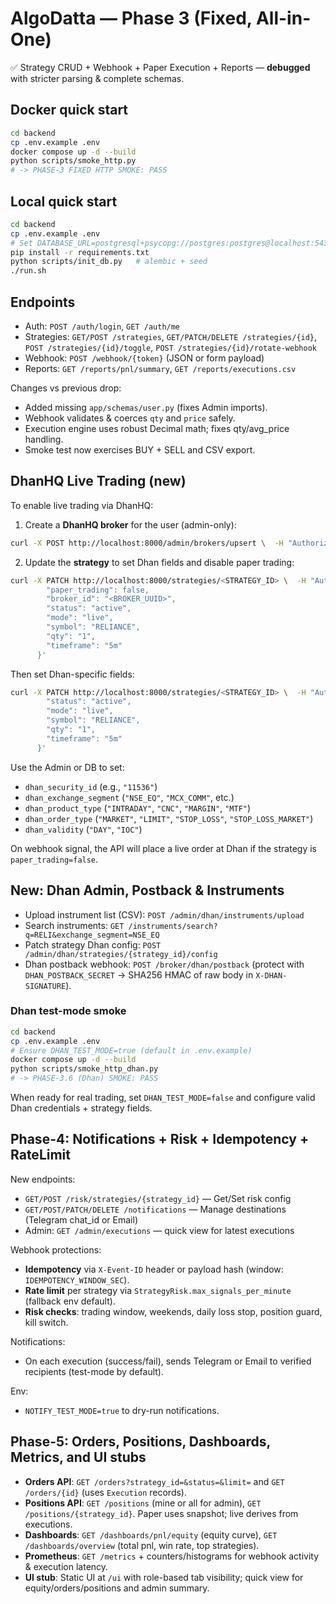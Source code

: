 # AlgoDatta — Phase 3 (Fixed, All-in-One)

✅ Strategy CRUD + Webhook + Paper Execution + Reports — **debugged** with stricter parsing & complete schemas.

## Docker quick start
```bash
cd backend
cp .env.example .env
docker compose up -d --build
python scripts/smoke_http.py
# -> PHASE-3 FIXED HTTP SMOKE: PASS
```

## Local quick start
```bash
cd backend
cp .env.example .env
# Set DATABASE_URL=postgresql+psycopg://postgres:postgres@localhost:5432/algodatta
pip install -r requirements.txt
python scripts/init_db.py   # alembic + seed
./run.sh
```

## Endpoints
- Auth: `POST /auth/login`, `GET /auth/me`
- Strategies: `GET/POST /strategies`, `GET/PATCH/DELETE /strategies/{id}`, `POST /strategies/{id}/toggle`, `POST /strategies/{id}/rotate-webhook`
- Webhook: `POST /webhook/{token}` (JSON or form payload)
- Reports: `GET /reports/pnl/summary`, `GET /reports/executions.csv`

Changes vs previous drop:
- Added missing `app/schemas/user.py` (fixes Admin imports).
- Webhook validates & coerces `qty` and `price` safely.
- Execution engine uses robust Decimal math; fixes qty/avg_price handling.
- Smoke test now exercises BUY + SELL and CSV export.


## DhanHQ Live Trading (new)
To enable live trading via DhanHQ:
1. Create a **DhanHQ broker** for the user (admin-only):
```bash
curl -X POST http://localhost:8000/admin/brokers/upsert \  -H "Authorization: Bearer $ADMIN_TOKEN" -H "Content-Type: application/json" \  -d '{ "user_id": "<USER_UUID>", "type":"dhanhq", "client_id":"1100003626", "access_token":"<ACCESS_TOKEN>" }'
```
2. Update the **strategy** to set Dhan fields and disable paper trading:
```bash
curl -X PATCH http://localhost:8000/strategies/<STRATEGY_ID> \  -H "Authorization: Bearer $TOKEN" -H "Content-Type: application/json" \  -d '{ 
        "paper_trading": false,
        "broker_id": "<BROKER_UUID>",
        "status": "active",
        "mode": "live",
        "symbol": "RELIANCE",
        "qty": "1",
        "timeframe": "5m"
      }'
```
Then set Dhan-specific fields:
```bash
curl -X PATCH http://localhost:8000/strategies/<STRATEGY_ID> \  -H "Authorization: Bearer $TOKEN" -H "Content-Type: application/json" \  -d '{ 
        "status": "active",
        "mode": "live",
        "symbol": "RELIANCE",
        "qty": "1",
        "timeframe": "5m"
      }'
```
Use the Admin or DB to set:
- `dhan_security_id` (e.g., `"11536"`)
- `dhan_exchange_segment` (`"NSE_EQ"`, `"MCX_COMM"`, etc.)
- `dhan_product_type` (`"INTRADAY"`, `"CNC"`, `"MARGIN"`, `"MTF"`)
- `dhan_order_type` (`"MARKET"`, `"LIMIT"`, `"STOP_LOSS"`, `"STOP_LOSS_MARKET"`)
- `dhan_validity` (`"DAY"`, `"IOC"`)

On webhook signal, the API will place a live order at Dhan if the strategy is `paper_trading=false`.

## New: Dhan Admin, Postback & Instruments
- Upload instrument list (CSV): `POST /admin/dhan/instruments/upload`
- Search instruments: `GET /instruments/search?q=RELI&exchange_segment=NSE_EQ`
- Patch strategy Dhan config: `POST /admin/dhan/strategies/{strategy_id}/config`
- Dhan postback webhook: `POST /broker/dhan/postback` (protect with `DHAN_POSTBACK_SECRET` -> SHA256 HMAC of raw body in `X-DHAN-SIGNATURE`).


### Dhan test-mode smoke
```bash
cd backend
cp .env.example .env
# Ensure DHAN_TEST_MODE=true (default in .env.example)
docker compose up -d --build
python scripts/smoke_http_dhan.py
# -> PHASE-3.6 (Dhan) SMOKE: PASS
```
When ready for real trading, set `DHAN_TEST_MODE=false` and configure valid Dhan credentials + strategy fields.


## Phase-4: Notifications + Risk + Idempotency + RateLimit
New endpoints:
- `GET/POST /risk/strategies/{strategy_id}` — Get/Set risk config
- `GET/POST/PATCH/DELETE /notifications` — Manage destinations (Telegram chat_id or Email)
- Admin: `GET /admin/executions` — quick view for latest executions

Webhook protections:
- **Idempotency** via `X-Event-ID` header or payload hash (window: `IDEMPOTENCY_WINDOW_SEC`).
- **Rate limit** per strategy via `StrategyRisk.max_signals_per_minute` (fallback env default).
- **Risk checks**: trading window, weekends, daily loss stop, position guard, kill switch.

Notifications:
- On each execution (success/fail), sends Telegram or Email to verified recipients (test-mode by default).

Env:
- `NOTIFY_TEST_MODE=true` to dry-run notifications.


## Phase-5: Orders, Positions, Dashboards, Metrics, and UI stubs
- **Orders API**: `GET /orders?strategy_id=&status=&limit=` and `GET /orders/{id}` (uses `Execution` records).
- **Positions API**: `GET /positions` (mine or all for admin), `GET /positions/{strategy_id}`. Paper uses snapshot; live derives from executions.
- **Dashboards**: `GET /dashboards/pnl/equity` (equity curve), `GET /dashboards/overview` (total pnl, win rate, top strategies).
- **Prometheus**: `GET /metrics` + counters/histograms for webhook activity & execution latency.
- **UI stub**: Static UI at `/ui` with role-based tab visibility; quick view for equity/orders/positions and admin summary.
